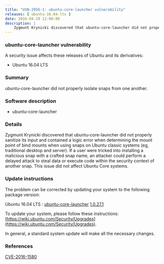 ```yaml
---
title: "USN-2956-1: ubuntu-core-launcher vulnerability"
releases: [ ubuntu-16.04-lts ]
date: 2016-04-29 12:00:00
description: |
    Zygmunt Krynicki discovered that ubuntu-core-launcher did not properly sanitize its input and contained a logic error when determining the mount point of bind mounts when using snaps on Ubuntu classic systems (eg, traditional desktop and server). If a user were tricked into installing a malicious snap with a crafted snap name, an attacker could perform a delayed attack to steal data or execute code within the security context of another snap. This issue did not affect Ubuntu Core systems. 
--- 
```

 
### ubuntu-core-launcher vulnerability

A security issue affects these releases of Ubuntu and its derivatives:

* Ubuntu 16.04 LTS

### Summary

ubuntu-core-launcher did not properly isolate snaps from one another. 

### Software description

* ubuntu-core-launcher 

### Details

Zygmunt Krynicki discovered that ubuntu-core-launcher did not properly sanitize its input and contained a logic error when determining the mount point of bind mounts when using snaps on Ubuntu classic systems (eg, traditional desktop and server). If a user were tricked into installing a malicious snap with a crafted snap name, an attacker could perform a delayed attack to steal data or execute code within the security context of another snap. This issue did not affect Ubuntu Core systems. 

### Update instructions

The problem can be corrected by updating your system to the following package version:

Ubuntu 16.04 LTS
 : [ubuntu-core-launcher](https://launchpad.net/ubuntu/+source/ubuntu-core-launcher) <span> [1.0.27.1](https://launchpad.net/ubuntu/+source/ubuntu-core-launcher/1.0.27.1) </span> 

To update your system, please follow these instructions: [https://wiki.ubuntu.com/Security/Upgrades](https://wiki.ubuntu.com/Security/Upgrades).

In general, a standard system update will make all the necessary changes. 

### References

 [CVE-2016-1580](http://people.ubuntu.com/~ubuntu-security/cve/CVE-2016-1580)
 
